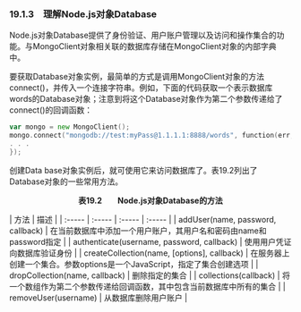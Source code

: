 ### 19.1.3　理解Node.js对象Database

Node.js对象Database提供了身份验证、用户账户管理以及访问和操作集合的功能。与MongoClient对象相关联的数据库存储在MongoClient对象的内部字典中。

要获取Database对象实例，最简单的方式是调用MongoClient对象的方法connect()，并传入一个连接字符串。例如，下面的代码获取一个表示数据库words的Database对象；注意到将这个Database对象作为第二个参数传递给了connect()的回调函数：

```go
var mongo = new MongoClient();
mongo.connect("mongodb://test:myPass@1.1.1.1:8888/words", function(err, db){
. . .
});
```

创建Data base对象实例后，就可使用它来访问数据库了。表19.2列出了Database对象的一些常用方法。

<center class="my_markdown"><b class="my_markdown">表19.2　　Node.js对象Database的方法</b></center>

| 方法 | 描述 |
| :-----  | :-----  | :-----  | :-----  |
| addUser(name, password, callback) | 在当前数据库中添加一个用户账户，其用户名和密码由name和password指定 |
| authenticate(username, password, callback) | 使用用户凭证向数据库验证身份 |
| createCollection(name, [options], callback) | 在服务器上创建一个集合。参数options是一个JavaScript，指定了集合创建选项 |
| dropCollection(name, callback) | 删除指定的集合 |
| collections(callback) | 将一个数组作为第二个参数传递给回调函数，其中包含当前数据库中所有的集合 |
| removeUser(username) | 从数据库删除用户账户 |

